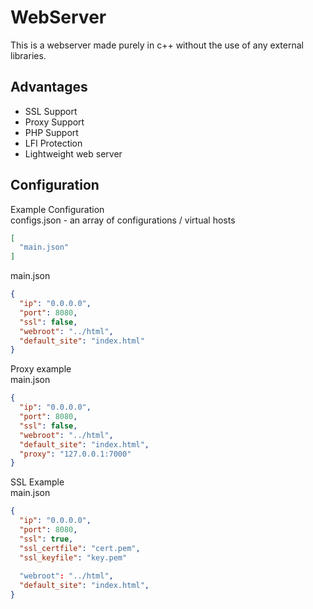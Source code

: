 # WebServer
This is a webserver made purely in c++ without the use of any external libraries.
## Advantages
- SSL Support
- Proxy Support
- PHP Support
- LFI Protection
- Lightweight web server

## Configuration

Example Configuration <br>
configs.json - an array of configurations / virtual hosts
```json
[
  "main.json"
]
```

main.json
```json
{
  "ip": "0.0.0.0",
  "port": 8080,
  "ssl": false,
  "webroot": "../html",
  "default_site": "index.html"
}
```
Proxy example <br>
main.json
```json
{
  "ip": "0.0.0.0",
  "port": 8080,
  "ssl": false,
  "webroot": "../html",
  "default_site": "index.html",
  "proxy": "127.0.0.1:7000"
}
```
SSL Example <br>
main.json
```json
{
  "ip": "0.0.0.0",
  "port": 8080,
  "ssl": true,
  "ssl_certfile": "cert.pem",
  "ssl_keyfile": "key.pem"
  
  "webroot": "../html",
  "default_site": "index.html",
}
```
